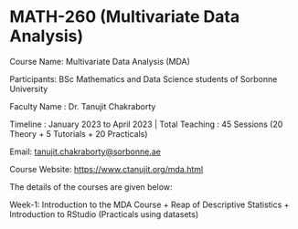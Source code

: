 # MATH-260 (Multivariate Data Analysis)
Course Name: Multivariate Data Analysis (MDA)

Participants: BSc Mathematics and Data Science students of Sorbonne University

Faculty Name : Dr. Tanujit Chakraborty

Timeline : January 2023 to April 2023 | Total Teaching : 45 Sessions (20 Theory + 5 Tutorials + 20 Practicals)

Email: tanujit.chakraborty@sorbonne.ae

Course Website: https://www.ctanujit.org/mda.html

The details of the courses are given below:

Week-1: Introduction to the MDA Course + Reap of Descriptive Statistics + Introduction to RStudio (Practicals using datasets)
